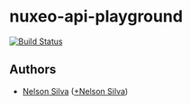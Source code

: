 # nuxeo-api-playground
[![Build Status](https://drone.io/github.com/nelsonsilva/nuxeo-api-playground/status.png)](https://drone.io/github.com/nelsonsilva/nuxeo-api-playground/latest)

## Authors
 * [Nelson Silva](https://github.com/nelsonsilva) ([+Nelson Silva](https://plus.google.com/114313790760784276282/))